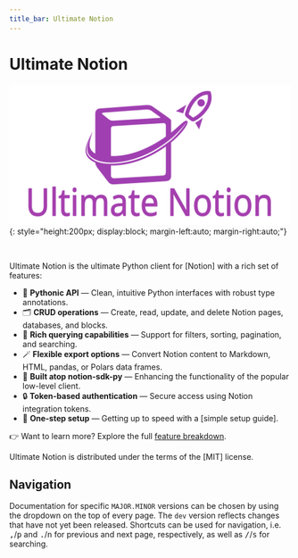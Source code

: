 ```yaml
---
title_bar: Ultimate Notion
---
```


# Ultimate Notion

![Ultimate Notion logo](assets/images/logo_with_text.svg){: style="height:200px; display:block; margin-left:auto; margin-right:auto;"}

<br>

Ultimate Notion is the ultimate Python client for [Notion] with a rich set of features:

- 🐍 **Pythonic API** — Clean, intuitive Python interfaces with robust type annotations.
- 🗂️ **CRUD operations** — Create, read, update, and delete Notion pages, databases, and blocks.
- 🔎 **Rich querying capabilities** — Support for filters, sorting, pagination, and searching.
- 🪄 **Flexible export options** — Convert Notion content to Markdown, HTML, pandas, or Polars data frames.
- 🧩 **Built atop notion-sdk-py** — Enhancing the functionality of the popular low-level client.
- 🔒 **Token-based authentication** — Secure access using Notion integration tokens.
- 🚀 **One-step setup** — Getting up to speed with a [simple setup guide].

👉 Want to learn more? Explore the full [feature breakdown](features.md).

Ultimate Notion is distributed under the terms of the [MIT] license.

## Navigation

Documentation for specific `MAJOR.MINOR` versions can be chosen by using the dropdown on the top of every page.
The `dev` version reflects changes that have not yet been released. Shortcuts can be used for navigation, i.e.
<kbd>,</kbd>/<kbd>p</kbd> and <kbd>.</kbd>/<kbd>n</kbd> for previous and next page, respectively, as well as
<kbd>/</kbd>/<kbd>s</kbd> for searching.
